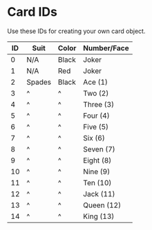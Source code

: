 # Card IDs

Use these IDs for creating your own card object.

| ID  | Suit   | Color | Number/Face |
| --- | ------ | ----- | ----------- |
| 0   | N/A    | Black | Joker       |
| 1   | N/A    | Red   | Joker       |
| 2   | Spades | Black | Ace (1)     |
| 3   | ^      | ^     | Two (2)     |
| 4   | ^      | ^     | Three (3)   |
| 5   | ^      | ^     | Four (4)    |
| 6   | ^      | ^     | Five (5)    |
| 7   | ^      | ^     | Six (6)     |
| 8   | ^      | ^     | Seven (7)   |
| 9   | ^      | ^     | Eight (8)   |
| 10  | ^      | ^     | Nine (9)    |
| 11  | ^      | ^     | Ten (10)    |
| 12  | ^      | ^     | Jack (11)   |
| 13  | ^      | ^     | Queen (12)  |
| 14  | ^      | ^     | King (13)   |
